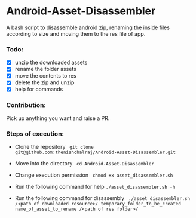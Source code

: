 # Android-Asset-Disassembler

A bash script to disassemble android zip, renaming the inside files according to size and moving them to the res file of app.

### Todo:
- [x] unzip the downloaded assets
- [x] rename the folder assets
- [x] move the contents to res
- [x] delete the zip and unzip
- [x] help for commands

### Contribution:
Pick up anything you want and raise a PR.

### Steps of execution:

* Clone the repository
``` git clone git@github.com:thenishchalraj/Android-Asset-Disassembler.git```

* Move into the directory
``` cd Android-Asset-Disassembler```

* Change execution permission
``` chmod +x asset_disassembler.sh```

* Run the following command for help
``` ./asset_disassembler.sh -h ```

* Run the following command for disassembly
``` ./asset_disassembler.sh /<path of downloaded resource>/ temporary_folder_to_be_created name_of_asset_to_rename /<path of res folder>/```
